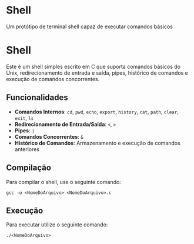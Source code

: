 # Shell
Um protótipo de terminal shell capaz de executar comandos básicos
# Shell

Este é um shell simples escrito em C que suporta comandos básicos do Unix, redirecionamento de entrada e saída, pipes, histórico de comandos e execução de comandos concorrentes.

## Funcionalidades
- **Comandos Internos**: `cd`, `pwd`, `echo`, `export`, `history`, `cat`,  `path`, `clear`, `exit`, `ls`
- **Redirecionamento de Entrada/Saída**: `<`, `>`
- **Pipes**: `|`
- **Comandos Concorrentes**: `&`
- **Histórico de Comandos**: Armazenamento e execução de comandos anteriores

## Compilação

Para compilar o shell, use o seguinte comando:
```
gcc -o <NomeDoArquivo> <NomeDoArquivo>.c
````

## Execução

Para executar utilize o seguinte comando:

```
./<NomeDoArquivo>
````
